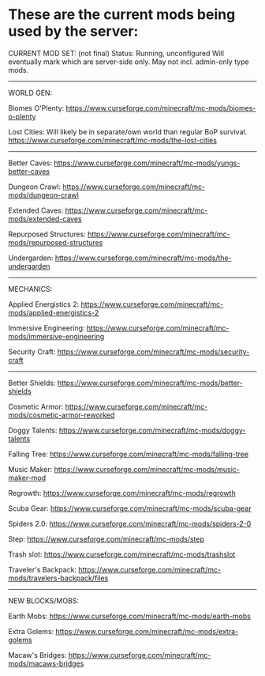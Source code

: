 # These are the current mods being used by the server:


CURRENT MOD SET: (not final)
Status: Running, unconfigured
Will eventually mark which are server-side only.
May not incl. admin-only type mods.

--------------

WORLD GEN:


Biomes O'Plenty:
https://www.curseforge.com/minecraft/mc-mods/biomes-o-plenty

Lost Cities:
Will likely be in separate/own world than regular BoP survival.
https://www.curseforge.com/minecraft/mc-mods/the-lost-cities

--------------

Better Caves:
https://www.curseforge.com/minecraft/mc-mods/yungs-better-caves

Dungeon Crawl:
https://www.curseforge.com/minecraft/mc-mods/dungeon-crawl

Extended Caves:
https://www.curseforge.com/minecraft/mc-mods/extended-caves

Repurposed Structures:
https://www.curseforge.com/minecraft/mc-mods/repurposed-structures

Undergarden:
https://www.curseforge.com/minecraft/mc-mods/the-undergarden

--------------

MECHANICS:


Applied Energistics 2:
https://www.curseforge.com/minecraft/mc-mods/applied-energistics-2

Immersive Engineering:
https://www.curseforge.com/minecraft/mc-mods/immersive-engineering

Security Craft:
https://www.curseforge.com/minecraft/mc-mods/security-craft

-------------

Better Shields:
https://www.curseforge.com/minecraft/mc-mods/better-shields

Cosmetic Armor:
https://www.curseforge.com/minecraft/mc-mods/cosmetic-armor-reworked

Doggy Talents:
https://www.curseforge.com/minecraft/mc-mods/doggy-talents

Falling Tree:
https://www.curseforge.com/minecraft/mc-mods/falling-tree

Music Maker:
https://www.curseforge.com/minecraft/mc-mods/music-maker-mod

Regrowth:
https://www.curseforge.com/minecraft/mc-mods/regrowth

Scuba Gear:
https://www.curseforge.com/minecraft/mc-mods/scuba-gear

Spiders 2.0:
https://www.curseforge.com/minecraft/mc-mods/spiders-2-0

Step:
https://www.curseforge.com/minecraft/mc-mods/step

Trash slot:
https://www.curseforge.com/minecraft/mc-mods/trashslot

Traveler's Backpack:
https://www.curseforge.com/minecraft/mc-mods/travelers-backpack/files

--------------

NEW BLOCKS/MOBS:


Earth Mobs:
https://www.curseforge.com/minecraft/mc-mods/earth-mobs

Extra Golems:
https://www.curseforge.com/minecraft/mc-mods/extra-golems

Macaw's Bridges:
https://www.curseforge.com/minecraft/mc-mods/macaws-bridges
